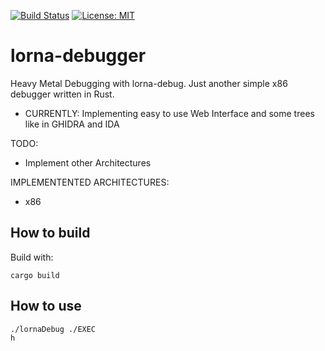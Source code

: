 [![Build Status](https://app.travis-ci.com/lona9a/lorna-debugger.svg?branch=main)](https://app.travis-ci.com/lona9a/lorna-debugger)
[![License: MIT](https://img.shields.io/badge/License-MIT-yellow.svg)](https://opensource.org/licenses/MIT)
# lorna-debugger
Heavy Metal Debugging with lorna-debug. Just another simple x86 debugger written in Rust. 
- CURRENTLY:
Implementing easy to use Web Interface and some trees like in GHIDRA and IDA

TODO:
- Implement other Architectures

IMPLEMENTENTED ARCHITECTURES:
- x86

## How to build

Build with:

    cargo build

## How to use

    ./lornaDebug ./EXEC
    h
